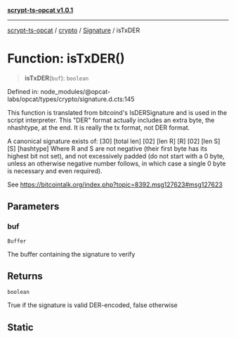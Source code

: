 [**scrypt-ts-opcat v1.0.1**](../../../../../README.md)

***

[scrypt-ts-opcat](../../../../../README.md) / [crypto](../../../README.md) / [Signature](../README.md) / isTxDER

# Function: isTxDER()

> **isTxDER**(`buf`): `boolean`

Defined in: node\_modules/@opcat-labs/opcat/types/crypto/signature.d.cts:145

This function is translated from bitcoind's IsDERSignature and is used in
the script interpreter.  This "DER" format actually includes an extra byte,
the nhashtype, at the end. It is really the tx format, not DER format.

A canonical signature exists of: [30] [total len] [02] [len R] [R] [02] [len S] [S] [hashtype]
Where R and S are not negative (their first byte has its highest bit not set), and not
excessively padded (do not start with a 0 byte, unless an otherwise negative number follows,
in which case a single 0 byte is necessary and even required).

See https://bitcointalk.org/index.php?topic=8392.msg127623#msg127623

## Parameters

### buf

`Buffer`

The buffer containing the signature to verify

## Returns

`boolean`

True if the signature is valid DER-encoded, false otherwise

## Static
